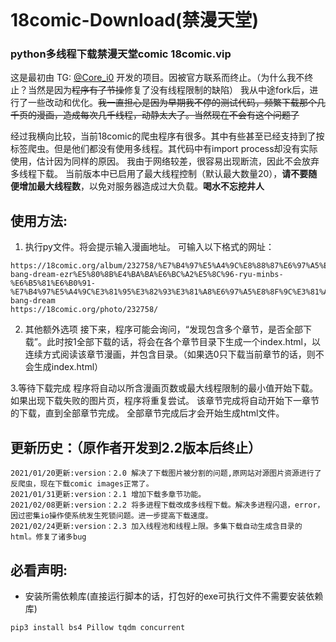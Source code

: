 
```
```
# 18comic-Download(禁漫天堂)
### python多线程下载禁漫天堂comic 18comic.vip

这是最初由 TG: [@Core_i0](https://t.me/Core_i0) 开发的项目。因被官方联系而终止。（为什么我不终止？当然是因为~~程序有了节操~~修复了没有线程限制的缺陷）
我从中途fork后，进行了一些改动和优化。~~我一直担心是因为早期我不停的测试代码，频繁下载那个几千页的漫画，造成每次几千线程，动静太大了。当然现在不会有这个问题了~~

经过我横向比较，当前18comic的爬虫程序有很多。其中有些甚至已经支持到了按标签爬虫。但是他们都没有使用多线程。其代码中有import process却没有实际使用，估计因为同样的原因。
我由于网络较差，很容易出现断流，因此不会放弃多线程下载。
当前版本中已启用了最大线程控制（默认最大数量20），**请不要随便增加最大线程数**，以免对服务器造成过大负载。**喝水不忘挖井人**


## 使用方法: 
1. 执行py文件。将会提示输入漫画地址。
可输入以下格式的网址：
```
https://18comic.org/album/232758/%E7%B4%97%E5%A4%9C%E8%88%87%E6%97%A5%E8%8F%9C-bang-dream-ezr%E5%80%8B%E4%BA%BA%E6%BC%A2%E5%8C%96-ryu-minbs-%E6%B5%81%E6%B0%91-%E7%B4%97%E5%A4%9C%E3%81%95%E3%82%93%E3%81%A8%E6%97%A5%E8%8F%9C%E3%81%A1%E3%82%83%E3%82%93-bang-dream
https://18comic.org/photo/232758/
```

2. 其他额外选项
接下来，程序可能会询问，“发现包含多个章节，是否全部下载”。此时按1全部下载的话，将会在各个章节目录下生成一个index.html，以连续方式阅读该章节漫画，并包含目录。（如果选0只下载当前章节的话，则不会生成index.html）

3.等待下载完成
程序将自动以所含漫画页数或最大线程限制的最小值开始下载。如果出现下载失败的图片页，程序将重复尝试。
该章节完成将自动开始下一章节的下载，直到全部章节完成。
全部章节完成后才会开始生成html文件。



## 更新历史：（原作者开发到2.2版本后终止）
```
2021/01/20更新:version：2.0 解决了下载图片被分割的问题,原网站对源图片资源进行了反爬虫，现在下载comic images正常了。
2021/01/31更新:version：2.1 增加下载多章节功能。
2021/02/08更新:version：2.2 将多进程下载改成多线程下载。解决多进程闪退，error，因过密集io操作使系统发生死锁问题。进一步提高下载速度。
2021/02/24更新:version：2.3 加入线程池和线程上限。多集下载自动生成含目录的html。修复了诸多bug
```


## 必看声明:
- 安装所需依赖库(直接运行脚本的话，打包好的exe可执行文件不需要安装依赖库)
```
pip3 install bs4 Pillow tqdm concurrent
```
